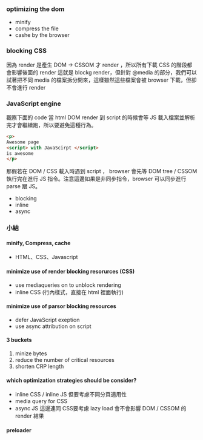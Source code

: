 ### optimizing the dom
- minify
- compress the file 
- cashe by the browser

### blocking CSS
因為 render 是產生 DOM -> CSSOM 才 render ，所以所有下載 CSS 的階段都會影響後面的 render 這就是 blockg render，但針對 @media 的部分，我們可以試著把不同 media 的檔案拆分開來，這樣雖然這些檔案會被 browser 下載，但卻不會進行 render

### JavaScript engine
觀察下面的 code 當 html DOM render 到 script 的時候會等 JS 載入檔案並解析完才會繼續跑，所以要避免這種行為。
```html
<p>
Awesome page
<script> with JavaScirpt </script>
is awesome
</p>
```
那假若在 DOM / CSS 載入時遇到 script ， browser 會先等 DOM tree / CSSOM 執行完在進行 JS 指令。注意這邊如果是非同步指令，browser 可以同步進行 parse 跟 JS。
- blocking
- inline
- async

### 小結
#### minify, Compress, cache
- HTML、CSS、Javascript
#### minimize use of render blocking resorurces (CSS)
- use mediaqueries on <link> to unblock rendering
- inline CSS (行內樣式，直接在 html 裡面執行)
#### minimize use of parsor blocking resources
- defer JavaScript exeption
- use async attribution on script
#### 3 buckets
1. minize bytes
2. reduce the number of critical resources 
3. shorten CRP length

#### which optimization strategies should be consider?
 - inline CSS / inline JS 但要考慮不同分頁適用性
 - media query for CSS
 - async JS 這邊連同 CSS要考慮 lazy load 會不會影響 DOM / CSSOM 的 render 結果

#### preloader